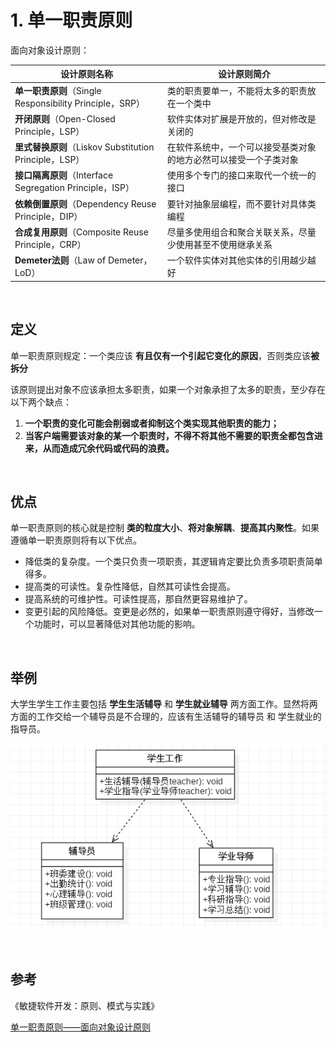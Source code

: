 # 1. 单一职责原则

面向对象设计原则：

| 设计原则名称                                             | 设计原则简介                                                 |
| -------------------------------------------------------- | ------------------------------------------------------------ |
| **单一职责原则**（Single Responsibility Principle，SRP） | 类的职责要单一，不能将太多的职责放在一个类中                 |
| **开闭原则**（Open-Closed Principle，LSP）               | 软件实体对扩展是开放的，但对修改是关闭的                     |
| **里式替换原则**（Liskov Substitution Principle，LSP）   | 在软件系统中，一个可以接受基类对象的地方必然可以接受一个子类对象 |
| **接口隔离原则**（Interface Segregation Principle，ISP） | 使用多个专门的接口来取代一个统一的接口                       |
| **依赖倒置原则**（Dependency Reuse Principle，DIP）      | 要针对抽象层编程，而不要针对具体类编程                       |
| **合成复用原则**（Composite Reuse Principle，CRP）       | 尽量多使用组合和聚合关联关系，尽量少使用甚至不使用继承关系   |
| **Demeter法则**（Law of Demeter，LoD）                   | 一个软件实体对其他实体的引用越少越好                         |

<br>



## 定义

单一职责原则规定：一个类应该 **有且仅有一个引起它变化的原因**，否则类应该**被拆分**

该原则提出对象不应该承担太多职责，如果一个对象承担了太多的职责，至少存在以下两个缺点：

1. **一个职责的变化可能会削弱或者抑制这个类实现其他职责的能力；**
2. **当客户端需要该对象的某一个职责时，不得不将其他不需要的职责全都包含进来，从而造成冗余代码或代码的浪费。**

<br>



## 优点

单一职责原则的核心就是控制 **类的粒度大小**、**将对象解耦**、**提高其内聚性**。如果遵循单一职责原则将有以下优点。

- 降低类的复杂度。一个类只负责一项职责，其逻辑肯定要比负责多项职责简单得多。
- 提高类的可读性。复杂性降低，自然其可读性会提高。
- 提高系统的可维护性。可读性提高，那自然更容易维护了。
- 变更引起的风险降低。变更是必然的，如果单一职责原则遵守得好，当修改一个功能时，可以显著降低对其他功能的影响。

<br>



## 举例

大学生学生工作主要包括 **学生生活辅导** 和 **学生就业辅导** 两方面工作。显然将两方面的工作交给一个辅导员是不合理的，应该有生活辅导的辅导员 和 学生就业的指导员。

![image](images/学生工作管理类图.png)





<br>

## 参考

《敏捷软件开发：原则、模式与实践》<br>

[单一职责原则——面向对象设计原则](http://c.biancheng.net/view/1327.html)<br>




